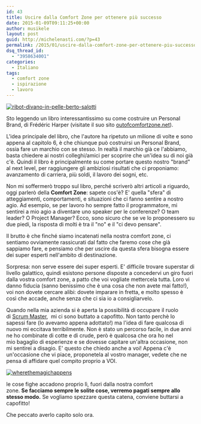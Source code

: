 ```yaml
---
id: 43
title: Uscire dalla Comfort Zone per ottenere più successo
date: 2015-01-09T09:11:25+00:00
author: musikele
layout: post
guid: http://michelenasti.com/?p=43
permalink: /2015/01/uscire-dalla-comfort-zone-per-ottenere-piu-successo/
dsq_thread_id:
  - "3958634001"
categories:
  - Italiano
tags:
  - comfort zone
  - ispirazione
  - lavoro
---
```

[<img class=" full-width alignnone wp-image-45 size-full" src="https://i1.wp.com/michelenasti.com/wp-content/uploads/2015/01/ribot-divano-in-pelle-berto-salotti.jpg?fit=600%2C428" alt="ribot-divano-in-pelle-berto-salotti" srcset="https://i1.wp.com/michelenasti.com/wp-content/uploads/2015/01/ribot-divano-in-pelle-berto-salotti.jpg?w=600 600w, https://i1.wp.com/michelenasti.com/wp-content/uploads/2015/01/ribot-divano-in-pelle-berto-salotti.jpg?resize=300%2C214 300w" sizes="(max-width: 600px) 100vw, 600px" data-recalc-dims="1" />](https://i1.wp.com/michelenasti.com/wp-content/uploads/2015/01/ribot-divano-in-pelle-berto-salotti.jpg)

Sto leggendo un libro interessantissimo su come costruire un Personal Brand, di Frédéric Harper (visitate il suo sito [outofcomfortzone.net](http://outofcomfortzone.net/)).

L'idea principale del libro, che l'autore ha ripetuto un milione di volte e sono appena al capitolo 6, è che chiunque può costruirsi un Personal Brand, ossia fare un marchio con se stesso. In realtà il marchio già ce l'abbiamo, basta chiedere ai nostri colleghi/amici per scoprire che un'idea su di noi già c'è. Quindi il libro è principalmente su come portare questo nostro "brand" al next level, per raggiungere gli ambiziosi risultati che ci proponiamo: avanzamento di carriera, più soldi, il lavoro dei sogni, etc.

Non mi soffermerò troppo sul libro, perché scriverò altri articoli a riguardo, oggi parlerò della **Comfort Zone**: sapete cos'è? E' quella "sfera" di atteggiamenti, comportamenti, e situazioni che ci fanno sentire a nostro agio. Ad esempio, se per lavoro ho sempre fatto il programmatore, mi sentirei a mio agio a diventare uno speaker per le conferenze? O team leader? O Project Manager? Ecco, sono sicuro che se ve lo proponessero su due piedi, la risposta di molti è tra il "no" e il "ci devo pensare".

Il brutto è che finché siamo incatenati nella nostra comfort zone, ci sentiamo ovviamente rassicurati dal fatto che faremo cose che già sappiamo fare, e pensiamo che per uscire da questa sfera bisogna essere dei super esperti nell'ambito di destinazione.

Sorpresa: non serve essere dei super esperti. E' difficile trovare superstar di livello galattico, quindi esistono persone disposte a concedervi un giro fuori dalla vostra comfort zone, a patto che voi vogliate mettercela tutta. Loro vi danno fiducia (sanno benissimo che è una cosa che non avete mai fatto!), voi non dovete cercare alibi: dovete imparare in fretta, e molto spesso è così che accade, anche senza che ci sia io a consigliarvelo.

Quando nella mia azienda si è aperta la possibilità di occupare il ruolo di [Scrum Master](http://it.wikipedia.org/wiki/Scrum_%28informatica%29),  mi ci sono buttato a capofitto. Non tanto perchè lo sapessi fare (lo avevamo appena adottato!) ma l'idea di fare qualcosa di nuovo mi eccitava terribilmente. Non è stato un percorso facile, in due anni ne ho combinate di cotte e di crude, però è qualcosa che ora ho nel mio bagaglio di esperienze e se dovesse capitare un'altra occasione, non mi sentirei a disagio. E' questo che chiedo anche a voi! Appena c'è un'occasione che vi piace, proponetela al vostro manager, vedete che ne pensa di affidare quel compito proprio a VOI.

[<img class=" size-medium wp-image-44 aligncenter" src="https://i1.wp.com/michelenasti.com/wp-content/uploads/2015/01/wherethemagichappens-300x182.jpg?fit=300%2C182" alt="wherethemagichappens" srcset="https://i0.wp.com/michelenasti.com/wp-content/uploads/2015/01/wherethemagichappens.jpg?resize=300%2C182 300w, https://i0.wp.com/michelenasti.com/wp-content/uploads/2015/01/wherethemagichappens.jpg?w=650 650w" sizes="(max-width: 300px) 100vw, 300px" data-recalc-dims="1" />](https://i0.wp.com/michelenasti.com/wp-content/uploads/2015/01/wherethemagichappens.jpg)

le cose fighe accadono proprio lì, fuori dalla nostra comfort zone. **Se facciamo sempre le solite cose, verremo pagati sempre allo stesso modo.** Se vogliamo spezzare questa catena, conviene buttarsi a capofitto!

Che peccato averlo capito solo ora.